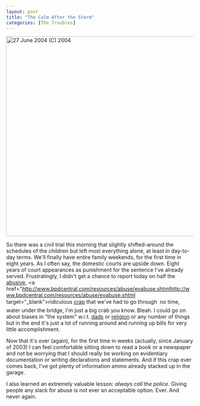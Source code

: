 ```yaml
---
layout: post
title: "The Calm After the Storm"
categories: [The Troubles]
---
```

<img src="http://www.botzilla.com/bpix/calm.jpg" width=807 height=538 border=0 title="27 June 2004 (C) 2004">

So there was a civil trial this morning that slightly shifted-around the schedules of the children but left most everything alone, at least in day-to-day terms. We'll finally have entire family weekends, for the first time in eight years. As I often say, the domestic courts are upside down. Eight years of court appearances as punishment for the sentence I've already served. Frustratingly, I didn't get a chance to report today on half the <a href="http://samvak.tripod.com/faq5.html" target="_blank">abusive,</a> <a href="http://www.bpdcentral.com/resources/abuse/evabuse.shtmlhttp://www.bpdcentral.com/resources/abuse/evabuse.shtml target="_blank">ridiculous</a> <a href="http://bipolar.about.com/msub-dual.htm" target="_blank">crap</a> that we've had to go through &#151; no time, water under the bridge, I'm just a big crab you know. Bleah. I could go on about biases in "the system" w.r.t. <a href="http://groups.yahoo.com/group/dadsinfamilycourt/" target="_blank">dads</a> or <a href="http://www.atheistalliance.org/library/NeedForOrgs.htm" target="_blank">religion</a> or any number of things but in the end it's just a lot of running around and running up bills for very little accomplishment.

Now that it's over (again), for the first time in weeks (actually, since January of 2003) I can feel comfortable sitting down to read a book or a newspaper and not be worrying that I should really be working on evidentiary documentation or writing declarations and statements. And if this crap ever comes back, I've got plenty of information ammo already stacked up in the garage.

I also learned an extremely valuable lesson: <i>always call the police.</i> Giving people any slack for abuse is not ever an acceptable option. Ever. And never again.
